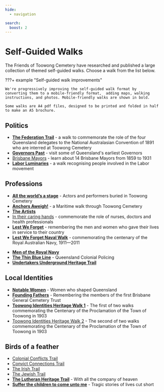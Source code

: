 ```yaml
---
hide:
  - navigation

search:
  boost: 2  
---
```


# Self-Guided Walks

The Friends of Toowong Cemetery have researched and published a large collection of themed self-guided walks. Choose a walk from the list below.

???+ example "Self-guided walk improvements" 

    We're progressively improving the self-guided walk format by converting them to a mobile-friendly format,  adding maps, walking instructions, and photos. Mobile-friendly walks are shown in bold.

    Some walks are A4 pdf files, designed to be printed and folded in half to make an A5 brochure. 

<!-- 

![](../assets/self-guided-walk-brochures.jpg){ width="50%" } 

*<small>Self-guided walk brochures are available in the [Museum](../cemetery/museum.md)</small>*

??? Warning "To Do" 

    - Determine the best way to group these walks
    - Refine names and descriptions
    - Convert and test all walks 

-->


## Politics

- **[The Federation Trail][federation-trail]** - a walk to commemorate the role of the four Queensland delegates to the National Australasian Convention of 1891 who are interred at Toowong Cemetery
- **[Governors Past][governors-past]** - visit some of Queensland's earliest Governors
- [Brisbane Mayors][brisbane-mayors] - learn about 14 Brisbane Mayors from 1859 to 1931
- **[Labor Luminaries][labor-luminaries]** - a walk recognising people involved in the Labor movement 

## Professions

- **[All the world’s a stage][actors]** - Actors and performers buried in Toowong Cemetery
- **[Anchors Aweigh!][anchors-aweigh]** - a Maritime walk through Toowong Cemetery
- **[The Artists][artists]**
- [In their caring hands][nurses] - commemorate the role of nurses, doctors and health professionals
- **[Lest We Forget][lest-we-forget]** - remembering the men and women who gave their lives in service to their country
- **[Lest We Forget Naval Walk][lest-we-forget-navy]** - commemorating the centenary of the Royal Australian Navy, 1911—2011
<!-- - [Toowong Cemetery Remembrance Walk][remembrance-walk] - explore the lives of Queensland's volunteer troops and take a moment to reflect on the service and sacrifice for which the Anzac Legend is known. -->
- **[Men of the Royal Navy][rn]** 
- **[The Thin Blue Line][thin-blue-line]** - Queensland Colonial Policing
- **[Undertakers Underground Heritage Trail][undertakers-underground]**


## Local Identities

- **[Notable Women][notable-women]** - Women who shaped Queensland
- **[Founding Fathers][founding-fathers]** - Remembering the members of the first Brisbane General Cemetery Trust
- **[Toowong Identities Heritage Walk 1][toowong-identities-1]** - The first of two walks commemorating the Centenary of the Proclamation of the Town of Toowong in 1903
- [Toowong Identities Heritage Walk 2][toowong-identities-2] - The second of two walks commemorating the Centenary of the Proclamation of the Town of Toowong in 1903


## Birds of a feather 

- [Colonial Conflicts Trail][colonial-conflicts] 
- [Convict Connections Trail][convicts]
- [The Irish Trail][irish-trail] 
- [The Jewish Trail][jewish-trail]
- **[The Lutheran Heritage Trail][lutheran-trail]** - With all the company of heaven
- **[Suffer the children to come unto me][children]** - Tragic stories of lives cut short

<!--

## Brisbane City Council walks

- [Brisbane City Council Trail 1][bcc-walk-1] - A tour of the southern corner portion of Toowong Cemetery.
- [Brisbane City Council Trail 2][bcc-walk-2]

-->

<!-- links to pages or pdfs -->

[federation-trail]: federation-trail.md
[governors-past]: governors-past.md
[brisbane-mayors]: ../assets/guides/brisbane-mayors.pdf
[labor-luminaries]: labor-luminaries.md

[actors]: all-the-worlds-a-stage.md 
[anchors-aweigh]: anchors-aweigh.md
[artists]: artists.md

[rn]: men-of-the-royal-navy.md

[undertakers-underground]: undertakers-underground.md 
[nurses]: ../assets/guides/in-their-caring-hands.pdf
[nursesx]: in-their-caring-hands.md
[lest-we-forget]: lest-we-forget.md
[lest-we-forget-navy]: lest-we-forget-navy.md

[remembrance-walk]: remembrance-walk.md
[thin-blue-line]: thin-blue-line.md
[founding-fathersx]: ../assets/guides/founding-fathers.pdf
[founding-fathers]: founding-fathers.md
[notable-womenx]: ../assets/guides/notable-women.pdf
[notable-women]: notable-women.md
[toowong-identities-1]: toowong-identities-1.md
[toowong-identities-2x]: toowong-identities-2.md
[toowong-identities-2]: ../assets/guides/toowong-identities-2.pdf 

[convicts]: ../assets/guides/convicts.pdf
[colonial-conflicts]: ../assets/guides/colonial-conflicts.pdf
[irish-trail]: ../assets/guides/irish-trail.pdf
[jewish-trail]: ../assets/guides/jewish-trail.pdf
[lutheran-trail]: lutheran-trail.md
[childrenx]: ../assets/guides/children.pdf
[children]: children.md
[bcc-walk-1]: bcc-walk-1.md
[bcc-walk-2]: bcc-walk-2.md
